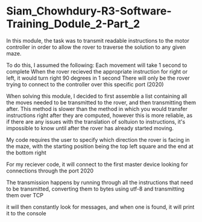 # Siam_Chowhdury-R3-Software-Training_Dodule_2-Part_2
In this module, the task was to transmit readable instructions to the motor controller in order to allow the rover to traverse the solution to any given maze.

To do this, I assumed the following:
  Each movement will take 1 second to complete
  When the rover recieved the appropriate instruction for right or left, it would turn right 90 degrees in 1 second
  There will only be the rover trying to connect to the controller over this specific port (2020)

When solving this module, I decided to first assemble a list containing all the moves needed to be transmitted to the rover, and then transmitting them after.
This method is slower than the method in which you would transfer instructions right after they are computed, however this is more reliable, as if there are any issues with the translation of soltuion to instructions, it's impossible to know until after the rover has already started moving.

My code requires the user to specify which direction the rover is facing in the maze, with the starting position being the top left square and the end at the bottom right

For my reciever code, it will connect to the first master device looking for connections through the port 2020

The transmission happens by running through all the instructions that need to be transmitted, converting them to bytes using utf-8 and transmitting them over TCP

it will then constantly look for messages, and when one is found, it will print it to the console
